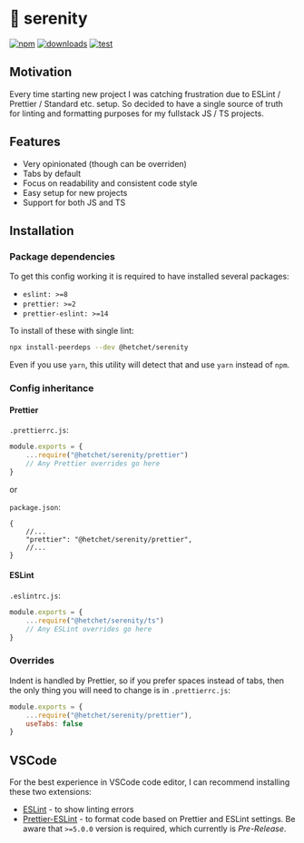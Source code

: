 # 🪷 serenity

[![npm][npm-image]][npm-url]
[![downloads][downloads-image]][downloads-url]
[![test][serenity-image]][serenity-url]

[npm-image]: https://img.shields.io/npm/v/@hetchet/serenity.svg?style=flat
[npm-url]: https://npmjs.org/package/@hetchet/serenity
[downloads-image]: https://img.shields.io/npm/dm/@hetchet/serenity.svg?style=flat
[downloads-url]: https://npmjs.org/package/@hetchet/serenity
[serenity-image]: https://img.shields.io/badge/code%20style-%F0%9F%AA%B7%20serenity-4AD3BA?style=flat
[serenity-url]: https://npmjs.org/package/@hetchet/serenity

## Motivation

Every time starting new project I was catching frustration due to ESLint / Prettier / Standard etc. setup. So decided to have a single source of truth for linting and formatting purposes for my fullstack JS / TS projects.

## Features

- Very opinionated (though can be overriden)
- Tabs by default
- Focus on readability and consistent code style
- Easy setup for new projects
- Support for both JS and TS

## Installation

### Package dependencies

To get this config working it is required to have installed several packages:

- `eslint: >=8`
- `prettier: >=2`
- `prettier-eslint: >=14`

To install of these with single lint:

```sh
npx install-peerdeps --dev @hetchet/serenity
```

Even if you use `yarn`, this utility will detect that and use `yarn` instead of `npm`.

### Config inheritance

#### Prettier

`.prettierrc.js`:

```js
module.exports = {
	...require("@hetchet/serenity/prettier")
	// Any Prettier overrides go here
}
```

or

`package.json`:

```jsonc
{
	//...
	"prettier": "@hetchet/serenity/prettier",
	//...
}
```

#### ESLint

`.eslintrc.js`:

```ts
module.exports = {
	...require("@hetchet/serenity/ts")
	// Any ESLint overrides go here
}
```

### Overrides

Indent is handled by Prettier, so if you prefer spaces instead of tabs, then the only thing you will need to change is in `.prettierrc.js`:

```js
module.exports = {
	...require("@hetchet/serenity/prettier"),
	useTabs: false
}
```

## VSCode

For the best experience in VSCode code editor, I can recommend installing these two extensions:

- [ESLint](https://marketplace.visualstudio.com/items?itemName=dbaeumer.vscode-eslint) - to show linting errors
- [Prettier-ESLint](https://marketplace.visualstudio.com/items?itemName=rvest.vs-code-prettier-eslint) - to format code based on Prettier and ESLint settings. Be aware that `>=5.0.0` version is required, which currently is _Pre-Release_.
